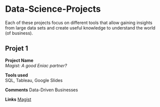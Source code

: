 # Data-Science-Projects
Each of these projects focus on different tools that allow gaining insights from large data sets and create useful knowledge to understand the world (of business).

## Projet 1
**Project Name**                                 
_Magist: A good Eniac partner?_                                                                  

**Tools used**                                                                                 
SQL, Tableau, Google Slides

**Comments**
Data-Driven Businesses

**Links**
[Magist](https://docs.google.com/presentation/d/1vjZm64lrYLSxO536k5KtUacvviiF7C_pxEN-e7iMY2o/edit?usp=sharing) 





